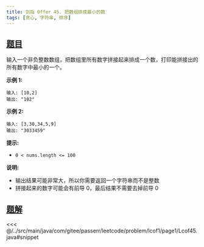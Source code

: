 ```yaml
---
title: 剑指 Offer 45. 把数组排成最小的数
tags: [贪心, 字符串, 排序]
---
```



## [题目](https://leetcode.cn/problems/ba-shu-zu-pai-cheng-zui-xiao-de-shu-lcof/)
输入一个非负整数数组，把数组里所有数字拼接起来排成一个数，打印能拼接出的所有数字中最小的一个。

**示例 1:**

    输入: [10,2]
    输出: "102"

**示例 2:**

    输入: [3,30,34,5,9]
    输出: "3033459"

**提示:**

* `0 < nums.length <= 100`

**说明:**

* 输出结果可能非常大，所以你需要返回一个字符串而不是整数
* 拼接起来的数字可能会有前导 0，最后结果不需要去掉前导 0


## [题解](https://github.com/PasseRR/JavaLeetCode/blob/master/src/main/java/com/gitee/passerr/leetcode/problem/lcof1/page1/Lcof45.java)

<<< @/../src/main/java/com/gitee/passerr/leetcode/problem/lcof1/page1/Lcof45.java#snippet

